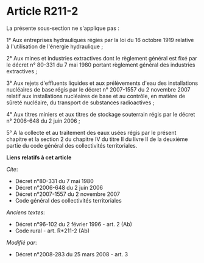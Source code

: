 # Article R211-2

La présente sous-section ne s'applique pas : 

1° Aux entreprises hydrauliques régies par la loi du 16 octobre 1919 relative à l'utilisation de l'énergie hydraulique ; 

2° Aux mines et industries extractives dont le règlement général est fixé par le décret n° 80-331 du 7 mai 1980 portant
règlement général des industries extractives ; 

3° Aux rejets d'effluents liquides et aux prélèvements d'eau des installations nucléaires de base régis par le décret n°
2007-1557 du 2 novembre 2007 relatif aux installations nucléaires de base et au contrôle, en matière de sûreté nucléaire, du
transport de substances radioactives ; 

4° Aux titres miniers et aux titres de stockage souterrain régis par le décret n° 2006-648 du 2 juin 2006 ; 

5° A la collecte et au traitement des eaux usées régis par le présent chapitre et la section 2 du chapitre IV du titre II du
livre II de la deuxième partie du code général des collectivités territoriales.

**Liens relatifs à cet article**

_Cite_:

  - Décret n°80-331 du 7 mai 1980
  - Décret n°2006-648 du 2 juin 2006
  - Décret n°2007-1557 du 2 novembre 2007
  - Code général des collectivités territoriales

_Anciens textes_:

  - Décret n°96-102 du 2 février 1996 - art. 2 (Ab)
  - Code rural - art. R*211-2 (Ab)

_Modifié par_:

  - Décret n°2008-283 du 25 mars 2008 - art. 3
